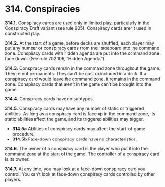 # **314.** Conspiracies

**314.1.** Conspiracy cards are used only in limited play, particularly in the Conspiracy Draft variant (see rule 905). Conspiracy cards aren’t used in constructed play.

**314.2.** At the start of a game, before decks are shuffled, each player may put any number of conspiracy cards from their sideboard into the command zone. Conspiracy cards with hidden agenda are put into the command zone face down. (See rule 702.106, “Hidden Agenda.”)

**314.3.** Conspiracy cards remain in the command zone throughout the game. They’re not permanents. They can’t be cast or included in a deck. If a conspiracy card would leave the command zone, it remains in the command zone. Conspiracy cards that aren’t in the game can’t be brought into the game.

**314.4.** Conspiracy cards have no subtypes.

**314.5.** Conspiracy cards may have any number of static or triggered abilities. As long as a conspiracy card is face up in the command zone, its static abilities affect the game, and its triggered abilities may trigger.
+ **314.5a** Abilities of conspiracy cards may affect the start-of-game procedure.
+ **314.5b** Face-down conspiracy cards have no characteristics.

**314.6.** The owner of a conspiracy card is the player who put it into the command zone at the start of the game. The controller of a conspiracy card is its owner.

**314.7.** At any time, you may look at a face-down conspiracy card you control. You can’t look at face-down conspiracy cards controlled by other players.
